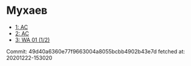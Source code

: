 # Мухаев
- [1: AC](1.md)
- [2: AC](2.md)
- [3: WA 01 (1/2)](3.md)

Commit: 49d40a6360e77f9663004a8055bcbb4902b43e7d
 fetched at: 20201222-153020
